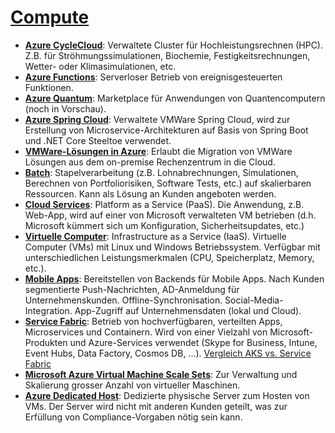 # [Compute]

* **[Azure CycleCloud]**: Verwaltete Cluster für Hochleistungsrechnen (HPC).
    Z.B. für Ströhmungssimulationen, Biochemie, Festigkeitsrechnungen, Wetter-
    oder Klimasimulationen, etc.
* **[Azure Functions]**: Serverloser Betrieb von
    ereignisgesteuerten Funktionen.
* **[Azure Quantum]**: Marketplace für Anwendungen von Quantencomputern (noch
    in Vorschau).
* **[Azure Spring Cloud]**: Verwaltete VMWare Spring Cloud, wird zur Erstellung
    von Microservice-Architekturen auf Basis von Spring Boot und .NET Core
    Steeltoe verwendet.
* **[VMWare-Lösungen in Azure]**: Erlaubt die Migration von VMWare Lösungen aus
    dem on-premise Rechenzentrum in die Cloud.
* **[Batch]**: Stapelverarbeitung (z.B. Lohnabrechnungen, Simulationen,
    Berechnen von Portfoliorisiken, Software Tests, etc.) auf skalierbaren
    Ressourcen. Kann als Lösung an Kunden angeboten werden.
* **[Cloud Services]**: Platform as a Service (PaaS). Die Anwendung, z.B.
    Web-App, wird auf einer von Microsoft verwalteten VM betrieben (d.h.
    Microsoft kümmert sich um Konfiguration, Sicherheitsupdates, etc.)
* **[Virtuelle Computer]**: Infrastructure as a Service (IaaS). Virtuelle
    Computer (VMs) mit Linux und Windows Betriebssystem. Verfügbar mit
    unterschiedlichen Leistungsmerkmalen (CPU, Speicherplatz, Memory, etc.).
* **[Mobile Apps]**: Bereitstellen von Backends für Mobile Apps. Nach Kunden
    segmentierte Push-Nachrichten, AD-Anmeldung für Unternehmenskunden.
    Offline-Synchronisation. Social-Media-Integration. App-Zugriff auf
    Unternehmensdaten (lokal und Cloud).
* **[Service Fabric]**: Betrieb von hochverfügbaren, verteilten Apps,
    Microservices und Containern. Wird von einer Vielzahl von Microsoft-Produkten
    und Azure-Services verwendet (Skype for Business, Intune, Event Hubs, Data
    Factory, Cosmos DB, ...). [Vergleich AKS vs. Service Fabric]
* **[Microsoft Azure Virtual Machine Scale Sets]**: Zur Verwaltung und
    Skalierung grosser Anzahl von virtueller Maschinen.
* **[Azure Dedicated Host]**: Dedizierte physische Server zum Hosten von VMs.
    Der Server wird nicht mit anderen Kunden geteilt, was zur Erfüllung von
    Compliance-Vorgaben nötig sein kann.

[Compute]: https://azure.microsoft.com/de-de/services/#compute
[Azure CycleCloud]: https://azure.microsoft.com/features/azure-cyclecloud/
[Azure Functions]: https://azure.microsoft.com/de-de/services/functions/
[Azure Quantum]: https://azure.microsoft.com/de-de/services/quantum/
[Azure Spring Cloud]: https://azure.microsoft.com/de-de/services/spring-cloud/
[VMWare-Lösungen in Azure]: https://azure.microsoft.com/de-de/services/azure-vmware/
[Batch]: https://azure.microsoft.com/de-de/services/batch/
[Cloud Services]: https://azure.microsoft.com/de-de/services/cloud-services/
[Virtuelle Computer]: https://azure.microsoft.com/de-de/services/virtual-machines/
[Mobile Apps]: https://azure.microsoft.com/de-de/services/app-service/mobile/
[Service Fabric]: https://azure.microsoft.com/de-de/services/service-fabric/
[Vergleich AKS vs. Service Fabric]: https://docs.microsoft.com/en-us/archive/blogs/azuredev/service-fabric-and-kubernetes-comparison-part-1-distributed-systems-architecture
[Microsoft Azure Virtual Machine Scale Sets]: https://azure.microsoft.com/de-de/services/virtual-machine-scale-sets/
[Azure Dedicated Host]: https://azure.microsoft.com/de-de/services/virtual-machines/dedicated-host/

